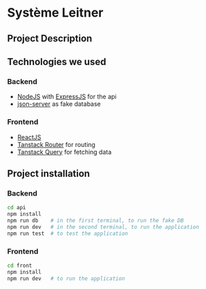 # Système Leitner

## Project Description



## Technologies we used

### Backend

- [NodeJS](https://nodejs.org/) with [ExpressJS](https://expressjs.com/) for the api
- [json-server](https://github.com/typicode/json-server/tree/v0) as fake database

### Frontend

- [ReactJS](https://react.dev/)
- [Tanstack Router](https://github.com/TanStack/router) for routing
- [Tanstack Query](https://github.com/TanStack/query) for fetching data

## Project installation

### Backend

```bash
cd api
npm install
npm run db    # in the first terminal, to run the fake DB
npm run dev   # in the second terminal, to run the application
npm run test  # to test the application
```

### Frontend

```bash
cd front
npm install
npm run dev   # to run the application
```
